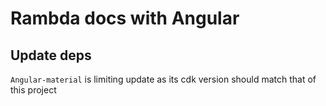 # Rambda docs with Angular

## Update deps

`Angular-material` is limiting update as its cdk version should match that of this project